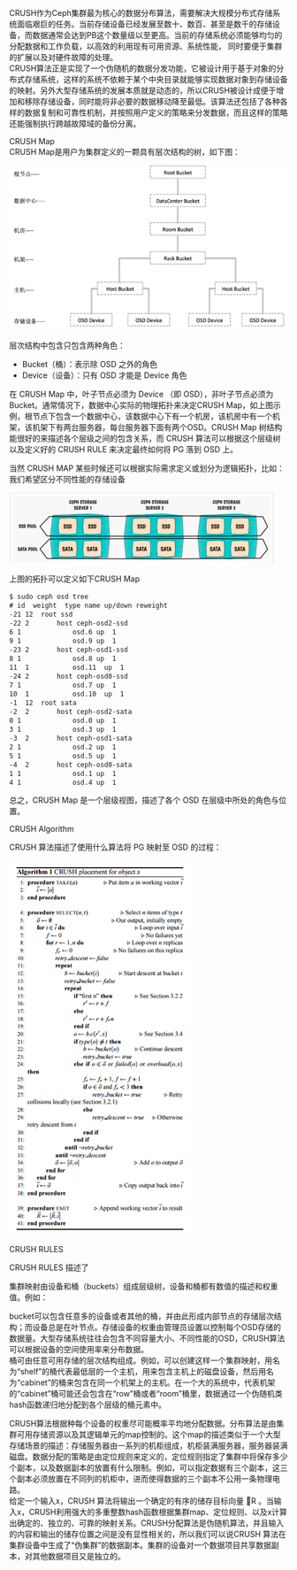 CRUSH作为Ceph集群最为核心的数据分布算法，需要解决大规模分布式存储系统面临艰巨的任务。当前存储设备已经发展至数十、数百、甚至是数千的存储设备，而数据通常会达到PB这个数量级以至更高。当前的存储系统必须能够均匀的分配数据和工作负载，以高效的利用现有可用资源、系统性能， 同时要便于集群的扩展以及对硬件故障的处理。  
CRUSH算法正是实现了一个伪随机的数据分发功能，它被设计用于基于对象的分布式存储系统，这样的系统不依赖于某个中央目录就能够实现数据对象到存储设备的映射。另外大型存储系统的发展本质就是动态的，所以CRUSH被设计成便于增加和移除存储设备，同时能将非必要的数据移动降至最低。该算法还包括了各种各样的数据复制和可靠性机制，并按照用户定义的策略来分发数据，而且这样的策略还能强制执行跨越故障域的备份分离。

CRUSH Map  
CRUSH Map是用户为集群定义的一颗具有层次结构的树，如下图：

![](/assets/crush_3.png)

层次结构中包含只包含两种角色：

* Bucket（桶）：表示除 OSD 之外的角色
* Device（设备）：只有 OSD 才能是 Device 角色

在 CRUSH Map 中，叶子节点必须为 Device （即 OSD），非叶子节点必须为 Bucket。通常情况下，数据中心实际的物理拓扑来决定CRUSH Map，如上图示例，根节点下包含一个数据中心，该数据中心下有一个机房，该机房中有一个机架，该机架下有两台服务器，每台服务器下面有两个OSD。CRUSH Map 树结构能很好的来描述各个层级之间的包含关系，而 CRUSH 算法可以根据这个层级树以及定义好的 CRUSH RULE 来决定最终如何将 PG 落到 OSD 上。

当然 CRUSH MAP 某些时候还可以根据实际需求定义或划分为逻辑拓扑，比如：我们希望区分不同性能的存储设备

![](/assets/crush_2.png)

上图的拓扑可以定义如下CRUSH Map

```
$ sudo ceph osd tree
# id  weight  type name up/down reweight
-21 12  root ssd
-22 2       host ceph-osd2-ssd
6 1             osd.6 up  1
9 1             osd.9 up  1
-23 2       host ceph-osd1-ssd
8 1             osd.8 up  1
11  1           osd.11  up  1
-24 2       host ceph-osd0-ssd
7 1             osd.7 up  1
10  1           osd.10  up  1
-1  12  root sata
-2  2       host ceph-osd2-sata
0 1             osd.0 up  1
3 1             osd.3 up  1
-3  2       host ceph-osd1-sata
2 1             osd.2 up  1
5 1             osd.5 up  1
-4  2       host ceph-osd0-sata
1 1             osd.1 up  1
4 1             osd.4 up  1
```

总之，CRUSH Map 是一个层级视图，描述了各个 OSD 在层级中所处的角色与位置。



CRUSH Algorithm

CRUSH 算法描述了使用什么算法将 PG 映射至 OSD 的过程：

![](/assets/crush_4.png)



CRUSH RULES

CRUSH RULES 描述了

集群映射由设备和桶（buckets）组成层级树，设备和桶都有数值的描述和权重值。例如：

bucket可以包含任意多的设备或者其他的桶，并由此形成内部节点的存储层次结构；而设备总是在叶节点。存储设备的权重由管理员设置以控制每个OSD存储的数据量。大型存储系统往往会包含不同容量大小、不同性能的OSD，CRUSH算法可以根据设备的空间使用率来分布数据。  
桶可由任意可用存储的层次结构组成。例如，可以创建这样一个集群映射，用名为“shelf”的桶代表最低层的一个主机，用来包含主机上的磁盘设备，然后用名为“cabinet”的桶来包含在同一个机架上的主机。在一个大的系统中，代表机架的“cabinet”桶可能还会包含在“row”桶或者“room”桶里，数据通过一个伪随机类hash函数递归地分配到各个层级的桶元素中。

CRUSH算法根据种每个设备的权重尽可能概率平均地分配数据。分布算法是由集群可用存储资源以及其逻辑单元的map控制的。这个map的描述类似于一个大型存储场景的描述：存储服务器由一系列的机柜组成，机柜装满服务器，服务器装满磁盘。数据分配的策略是由定位规则来定义的，定位规则指定了集群中将保存多少个副本，以及数据副本的放置有什么限制。例如，可以指定数据有三个副本，这三个副本必须放置在不同列的机柜中，进而使得数据的三个副本不公用一条物理电路。  
给定一个输入x，CRUSH 算法将输出一个确定的有序的储存目标向量   ⃗R 。当输入x，CRUSH利用强大的多重整数hash函数根据集群map、定位规则、以及x计算出确定的、独立的、可靠的映射关系。CRUSH分配算法是伪随机算法，并且输入的内容和输出的储存位置之间是没有显性相关的，所以我们可以说CRUSH 算法在集群设备中生成了“伪集群”的数据副本。集群的设备对一个数据项目共享数据副本，对其他数据项目又是独立的。

